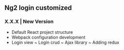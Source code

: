 ## Ng2 login customized

### X.X.X | New Version
* Default React project structure
* Webpack configuration development
* Login view
~ Login crud
~ Ajax library
~ Adding redux
